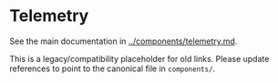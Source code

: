 # Telemetry

See the main documentation in [../components/telemetry.md](../components/telemetry.md).

This is a legacy/compatibility placeholder for old links. Please update references to point to the canonical file in `components/`.
